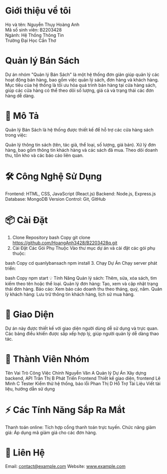 # Giới thiệu về tôi
Họ và tên: Nguyễn Thụy Hoàng Anh <br>
Mã số sinh viên: B2203428 <br>
Ngành: Hệ Thống Thông Tin <br>
Trường Đại Học Cần Thơ <br>
# Quản lý Bán Sách
Dự án nhóm "Quản lý Bán Sách" là một hệ thống đơn giản giúp quản lý các hoạt động bán hàng, bao gồm việc quản lý sách, đơn hàng và khách hàng. Mục tiêu của hệ thống là tối ưu hóa quá trình bán hàng tại cửa hàng sách, giúp các cửa hàng có thể theo dõi số lượng, giá cả và trạng thái các đơn hàng dễ dàng.

# 📝 Mô Tả
Quản lý Bán Sách là hệ thống được thiết kế để hỗ trợ các cửa hàng sách trong việc:

Quản lý thông tin sách (tên, tác giả, thể loại, số lượng, giá bán).
Xử lý đơn hàng, bao gồm thông tin khách hàng và các sách đã mua.
Theo dõi doanh thu, tồn kho và các báo cáo liên quan.
# 🛠️ Công Nghệ Sử Dụng
Frontend: HTML, CSS, JavaScript (React.js)
Backend: Node.js, Express.js
Database: MongoDB
Version Control: Git, GitHub
# 📦 Cài Đặt
1. Clone Repository
bash
Copy
git clone https://github.com/HoangAnh3428/B2203428q.git
2. Cài Đặt Các Gói Phụ Thuộc
Vào thư mục dự án và cài đặt các gói phụ thuộc:

bash
Copy
cd quanlybansach
npm install
3. Chạy Dự Án
Chạy server phát triển:

bash
Copy
npm start
💡 Tính Năng
Quản lý sách: Thêm, sửa, xóa sách, tìm kiếm theo tên hoặc thể loại.
Quản lý đơn hàng: Tạo, xem và cập nhật trạng thái đơn hàng.
Báo cáo: Xem báo cáo doanh thu theo tháng, quý, năm.
Quản lý khách hàng: Lưu trữ thông tin khách hàng, lịch sử mua hàng.
# 🎨 Giao Diện
Dự án này được thiết kế với giao diện người dùng dễ sử dụng và trực quan. Các bảng điều khiển được sắp xếp hợp lý, giúp người quản lý dễ dàng thao tác.


# 👥 Thành Viên Nhóm
Tên	Vai Trò	Công Việc Chính
Nguyễn Văn A	Quản lý Dự Án	Xây dựng backend, API
Trần Thị B	Phát Triển Frontend	Thiết kế giao diện, frontend
Lê Minh C	Tester	Kiểm thử hệ thống, báo lỗi
Phan Thị D	Hỗ Trợ Tài Liệu	Viết tài liệu, hướng dẫn sử dụng
# ⚡ Các Tính Năng Sắp Ra Mắt
Thanh toán online: Tích hợp cổng thanh toán trực tuyến.
Chức năng giảm giá: Áp dụng mã giảm giá cho các đơn hàng.

# 📧 Liên Hệ
Email: contact@example.com
Website: www.example.com
